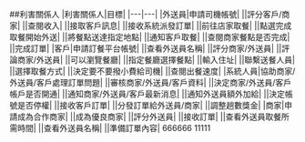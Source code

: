 ##利害關係人
|利害關係人|目標|
|---|---|
|外送員|申請司機帳號|
||評分客戶/商家|
||查閱收入|
||接取客戶訊息|
||接收系統派發訂單|
||前往店家取餐|
||點選完成取餐開始外送|
||將餐點送達指定地點|
||通知客戶取餐|
||查閱商家餐點是否完成|
||完成訂單|
|客戶|申請訂餐平台帳號|
||查看外送員名稱|
||評分商家/外送員|
||評論商家/外送員|
||可以瀏覽餐廳|
||指定餐廳選擇餐點|
||輸入住址|
||聯繫送餐人員|
||選擇取餐方式|
||決定要不要撥小費給司機|
||查閱出餐速度|
|系統人員|協助商家/外送員/客戶處理訂單問題|
||審核商家/外送員/客戶資料|
||決定商家/外送員/客戶帳戶是否開通|
||通知商家/外送員/客戶最新消息|
||通知外送員額外加給|
||決定帳號是否停權|
||接收客戶訂單|
||分發訂單給外送員/商家|
||調整趟數獎金|
|商家|申請成為合作商家|
||成為優良商家|
||評分外送員|
||接收訂單|
||查看外送員取餐所需時間|
||查看外送員名稱|
||準備訂單內容|
666666
11111
